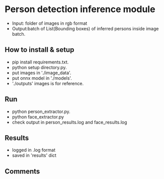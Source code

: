 # Person detection inference module
- Input: folder of images in rgb format
- Output:batch of List(Bounding boxes) of inferred persons inside image batch. 


## How to install & setup
- pip install requirements.txt.
- python setup directory.py.
- put images in './image_data'.
- put onnx model in './models'.
- './outputs' images is for reference.

## Run
- python person_extractor.py. 
- python face_extractor.py
- check output in person_results.log and face_results.log

## Results
- logged in .log format
- saved in 'results' dict

## Comments





